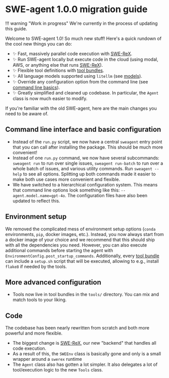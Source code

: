 # SWE-agent 1.0.0 migration guide

!!! warning "Work in progress"
    We're currently in the process of updating this guide.

Welcome to SWE-agent 1.0! So much new stuff! Here's a quick rundown of the cool new things you can do:

* :sparkles: Fast, massively parallel code execution with [SWE-ReX](https://github.com/swe-agent/SWE-ReX).
* :sparkles: Run SWE-agent locally but execute code in the cloud (using modal, AWS, or anything else that runs [SWE-ReX](https://github.com/swe-agent/SWE-ReX)).
* :sparkles: Flexible tool definitions with [tool bundles](../config/tools.md).
* :sparkles: All language models supported using `litellm` (see [models](../installation/keys.md)).
* :sparkles: Override any configuration option from the command line (see [command line basics](../usage/cl_tutorial.md)).
* :sparkles: Greatly simplified and cleaned up codebase. In particular, the `Agent` class is now much easier to modify.

If you're familiar with the old SWE-agent, here are the main changes you need to be aware of.

## Command line interface and basic configuration

* Instead of the `run.py` script, we now have a central `sweagent` entry point that you can call after installing the package.
  This should be much more convenient!
* Instead of one `run.py` command, we now have several subcommands: `sweagent run` to run over single issues, `sweagent run-batch` to run over a whole batch of issues, and various utility commands. Run `sweagent --help` to see all options. Splitting up both commands made it easier to make both use cases more convenient and flexible.
* We have switched to a hierarchical configuration system. This means that command line options look something like this: `--agent.model.name=gpt-4o`.
  The configuration files have also been updated to reflect this.

## Environment setup

We removed the complicated mess of environment setup options (`conda` environments, `pip`, docker images, etc.).
Instead, you now always start from a docker image of your choice and we recommend that this should ship with all the dependencies you need.
However, you can also execute additional commands before starting the agent with `EnvironmentConfig.post_startup_commands`.
Additionally, every [tool bundle](../config/tools.md) can include a `setup.sh` script that will be executed, allowing to e.g., install `flake8` if needed by the tools.

## More advanced configuration

* Tools now live in tool bundles in the `tools/` directory. You can mix and match tools to your liking.

## Code

The codebase has been nearly rewritten from scratch and both more powerful and more flexible.

* The biggest change is [SWE-ReX](https://github.com/swe-agent/SWE-ReX), our new "backend" that handles all code execution.
* As a result of this, the `SWEEnv` class is basically gone and only is a small wrapper around a `swerex` runtime
* The `Agent` class also has gotten a lot simpler. It also delegates a lot of tool/execution logic to the new `Tools` class.
